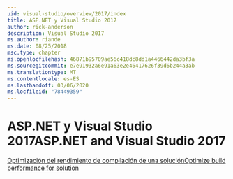 ```yaml
---
uid: visual-studio/overview/2017/index
title: ASP.NET y Visual Studio 2017
author: rick-anderson
description: Visual Studio 2017
ms.author: riande
ms.date: 08/25/2018
msc.type: chapter
ms.openlocfilehash: 46871b95709ae56c418dc8dd1a4466442da3bf3a
ms.sourcegitcommit: e7e91932a6e91a63e2e46417626f39d6b244a3ab
ms.translationtype: MT
ms.contentlocale: es-ES
ms.lasthandoff: 03/06/2020
ms.locfileid: "78449359"
---
```

# <a name="aspnet-and-visual-studio-2017"></a><span data-ttu-id="4ee52-103">ASP.NET y Visual Studio 2017</span><span class="sxs-lookup"><span data-stu-id="4ee52-103">ASP.NET and Visual Studio 2017</span></span>

[<span data-ttu-id="4ee52-104">Optimización del rendimiento de compilación de una solución</span><span class="sxs-lookup"><span data-stu-id="4ee52-104">Optimize build performance for solution</span></span>](xref:visual-studio/overview/2017/optimize-build-perf)